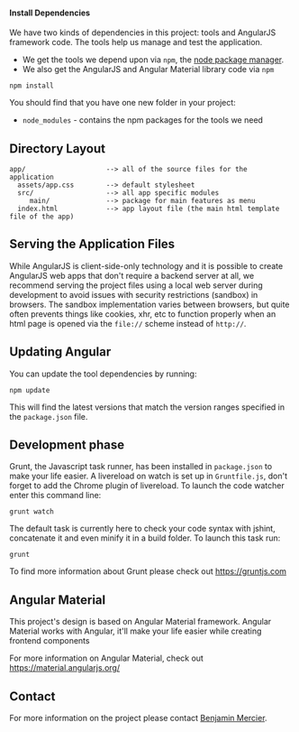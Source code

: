 
#### Install Dependencies

We have two kinds of dependencies in this project: tools and AngularJS framework code.  The tools
help us manage and test the application.

* We get the tools we depend upon via `npm`, the [node package manager][npm].
* We also get the AngularJS and Angular Material library code via `npm`

```
npm install
```

You should find that you have one new folder in your project:

 - `node_modules` - contains the npm packages for the tools we need


## Directory Layout

```
app/                    --> all of the source files for the application
  assets/app.css        --> default stylesheet
  src/                  --> all app specific modules
     main/              --> package for main features as menu
  index.html            --> app layout file (the main html template file of the app)
```


## Serving the Application Files

While AngularJS is client-side-only technology and it is possible to create AngularJS web apps that
don't require a backend server at all, we recommend serving the project files using a local web
server during development to avoid issues with security restrictions (sandbox) in browsers. The
sandbox implementation varies between browsers, but quite often prevents things like cookies, xhr,
etc to function properly when an html page is opened via the `file://` scheme instead of `http://`.


## Updating Angular

You can update the tool dependencies by running:

```
npm update
```

This will find the latest versions that match the version ranges specified in the `package.json` file.

## Development phase

Grunt, the Javascript task runner, has been installed in `package.json` to make your life easier.
A livereload on watch is set up in `Gruntfile.js`, don't forget to add the Chrome plugin of livereload.
To launch the code watcher enter this command line:

```
grunt watch
```

The default task is currently here to check your code syntax with jshint, concatenate it and even minify it in a build folder.
To launch this task run:
```
grunt
```

To find more information about Grunt please check out https://gruntjs.com

## Angular Material

This project's design is based on Angular Material framework. Angular Material works with Angular, it'll make your life easier while creating frontend components

For more information on Angular Material, check out https://material.angularjs.org/

## Contact

For more information on the project please contact [Benjamin Mercier][contact].


[npm]: https://www.npmjs.org/
[node]: http://nodejs.org
[live-server]: https://www.npmjs.com/package/live-server
[contact]: benjamin.mercier@progis.fr
